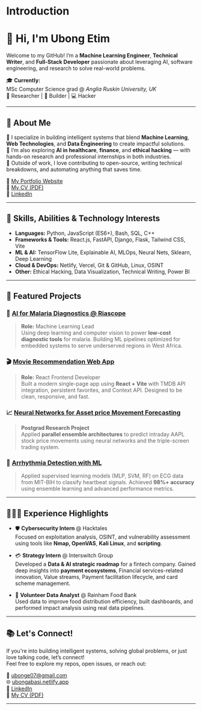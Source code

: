 # Introduction

# 👋 Hi, I'm Ubong Etim

Welcome to my GitHub! I’m a **Machine Learning Engineer**, **Technical Writer**, and **Full-Stack Developer** passionate about leveraging AI, software engineering, and research to solve real-world problems.

🎓 **Currently:**  
MSc Computer Science grad @ *Anglia Ruskin University, UK*  
🔬 Researcher | 🚀 Builder | 💻 Hacker

---

## 🚀 About Me

🔹 I specialize in building intelligent systems that blend **Machine Learning**, **Web Technologies**, and **Data Engineering** to create impactful solutions.  
🔹 I’m also exploring **AI in healthcare**, **finance**, and **ethical hacking** — with hands-on research and professional internships in both industries.  
🔹 Outside of work, I love contributing to open-source, writing technical breakdowns, and automating anything that saves time.

🔗 [My Portfolio Website](https://ubongabasi.netlify.app/)  
📄 [My CV (PDF)](https://simplify.jobs/resume/297d3620-8b89-4e76-9430-b8c5e4139921/share)  
🔗 [LinkedIn](https://linkedin.com/in/ubongetim)

---

## 🧠 Skills, Abilities & Technology Interests

- **Languages:** Python, JavaScript (ES6+), Bash, SQL, C++
- **Frameworks & Tools:** React.js, FastAPI, Django, Flask, Tailwind CSS, Vite
- **ML & AI:** TensorFlow Lite, Explainable AI, MLOps, Neural Nets, Sklearn, Deep Learning
- **Cloud & DevOps:** Netlify, Vercel, Git & GitHub, Linux, OSINT
- **Other:** Ethical Hacking, Data Visualization, Technical Writing, Power BI

---

## 🧩 Featured Projects

### 🧬 [AI for Malaria Diagnostics @ Riascope](https://www.riascope.com/)
> **Role:** Machine Learning Lead  
Using deep learning and computer vision to power **low-cost diagnostic tools** for malaria. Building ML pipelines optimized for embedded systems to serve underserved regions in West Africa.

### 🎬 [Movie Recommendation Web App](https://movie-recommendation-silk.vercel.app/)
> **Role:** React Frontend Developer  
Built a modern single-page app using **React + Vite** with TMDB API integration, persistent favorites, and Context API. Designed to be clean, responsive, and fast.

### 📈 [Neural Networks for Asset price Movement Forecasting](https://www.scitepress.org/Papers/2025/131836/131836.pdf)
> **Postgrad Research Project**  
Applied **parallel ensemble architectures** to predict intraday AAPL stock price movements using neural networks and the triple-screen trading system.

### 💓 [Arrhythmia Detection with ML](https://github.com/bongssss/ML-/tree/main)
> Applied supervised learning models (MLP, SVM, RF) on ECG data from MIT-BIH to classify heartbeat signals. Achieved **98%+ accuracy** using ensemble learning and advanced performance metrics.

---

## 👩🏽‍💻 Experience Highlights

- 🛡️ **Cybersecurity Intern** @ Hacktales  
  Focused on exploitation analysis, OSINT, and vulnerability assessment using tools like **Nmap, OpenVAS**, **Kali Linux**, and **scripting**.

- 💳 **Strategy Intern** @ Interswitch Group  
  Developed a **Data & AI strategic roadmap** for a fintech company. Gained deep insights into **payment ecosystems**, Financial services-related innovation, Value streams, Payment  facilitation lifecycle,  and card scheme management.

- 🤝 **Volunteer Data Analyst** @ Rainham Food Bank  
  Used data to improve food distribution efficiency, built dashboards, and performed impact analysis using real data pipelines.

---

## 📚 Let's Connect!

If you're into building intelligent systems, solving global problems, or just love talking code, let’s connect!  
Feel free to explore my repos, open issues, or reach out:

📧 ubonge07@gmail.com  
🌐 [ubongabasi.netlify.app](https://ubongabasi.netlify.app/)  
🔗 [LinkedIn](https://linkedin.com/in/ubongetim)  
📄 [My CV (PDF)](https://simplify.jobs/resume/297d3620-8b89-4e76-9430-b8c5e4139921/share)  

---


